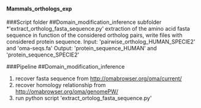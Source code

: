 #### Mammals_orthologs_exp

###Script folder
##Domain_modification_inference subfolder
*'extract_ortholog_fasta_sequence.py'
extraction of the amino acid fasta sequence in function of the considered ortholog pairs, write files with considered protein sequence.
Input: 'pairwise_ortholog_HUMAN_SPECIE2' and 'oma-seqs.fa'
Output: 'protein_sequence_HUMAN' and 'protein_sequence_SPECIE2'

###Pipeline
##Domain_modification_inference
1. recover fasta sequence from http://omabrowser.org/oma/current/
2. recover homology relationship from http://omabrowser.org/oma/genomePW/ 
3. run python script 'extract_ortolog_fasta_sequence.py'
